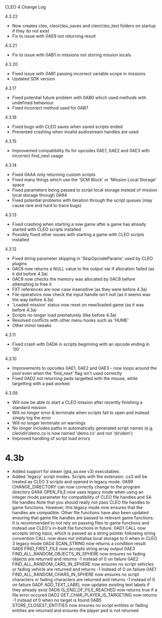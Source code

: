 CLEO 4 Change Log

4.3.22
* Now creates cleo, cleo/cleo_saves and cleo/cleo_text folders on startup if they do not exist
* Fix to issue with 0AE9 not returning result

4.3.21
* Fix to issue with 0AB1 in missions not storing mission locals

4.3.20
* Fixed issue with 0AB1 passing incorrect variable scope in missions
* Updated SDK version

4.3.17
* Fixed potential future problem with 0AB0 which used methods with undefined behaviour
* Fixed incorrect method used for 0AB7

4.3.16
* Fixed bugs with CLEO saves when saved scripts ended
* Prevented crashing when invalid audiostream handles are used

4.3.15
* Improvemed compatibility fix for opcodes 0AE1, 0AE2 and 0AE3 with incorrect find_next usage

4.3.14
* Fixed 0AAA only returning custom scripts
* Fixed many things which use the 'SCM Block' or 'Mission Local Storage' space
* Fixed parameters being passed to script local storage instead of mission local storage through 0A94
* Fixed potential problems with iteration through the script queues (may cause rare and hard to trace bugs)

4.3.13
* Fixed crashing when starting a new game after a game has already started with CLEO scripts installed
* Possibly fixed other issues with starting a game with CLEO scripts installed

4.3.12
* Fixed string parameter skipping in 'SkipOpcodeParams' used by CLEO plugins
* 0AC8 now returns a NULL value to the output var if allocation failed (as it did before 4.3a)
* 0AC9 now checks the memory was allocated by 0AC8 before attempting to free it
* FXT references are now case insensitive (as they were before 4.3a)
* File operations now check the input handle isn't null (as it seems was the way before 4.3a)
* 'Loaded mission' status now reset on new/loaded game (as it was before 4.3a)
* Scripts no longer load prematurely (like before 4.3a)
* Resolved conflicts with other menu hooks such as 'HUME'
* Other minor tweaks

4.3.11
* Fixed crash with 0ADA in scripts beginning with an opcode ending in '00'

4.3.10
* Improvements to opcodes 0AE1, 0AE2 and 0AE3 - now loops around the pool even when the 'find_next' flag isn't used correctly
* Fixed 0AD2 not returning peds targetted with the mouse, while targetting with a pad worked

4.3.09
* Will now be able to start a CLEO mission after recently finishing a standard mission
* Will no longer error & terminate when scripts fail to open and instead simply log the error
* Will no longer terminate on warnings
* No longer includes paths in automatically generated script names (e.g. cleo\dir\demo.cs is now named 'demo.cs' and not 'dir\dem')
* Improved handling of script load errors

4.3b
=========
* Added support for steam (gta_sa.exe v3) executables
* Added 'legacy' script modes. Scripts with the extension .cs3 will be treated as CLEO 3 scripts and opened in legacy mode.
0A99 CHANGE_DIRECTORY can now correctly change to the program directory
0A9A OPEN_FILE now uses legacy mode when using an integer mode parameter for compatibility of CLEO file handles and SA file handles
     Note that you should really not pass CLEO file handles to game functions. However, this legacy mode now ensures that the handles are compatible.
     Other file functions have also been updated ensuring that game file handles are passed to relevant game functions.
     It is recommended to not rely on passing files to game functions and instead use CLEO's in-built file functions in future.
0AD1 CALL now accepts string input, which is passed as a string pointer following string convention
     CALL now does not initialise local storage to 0 when in CLEO 3 legacy mode
0AD4 SCAN_STRING now returns a condition result
0AE6 FIND_FIRST_FILE now accepts string array output
0AE3 FIND_ALL_RANDOM_OBJECTS_IN_SPHERE now ensures no fading objects are returned and returns -1 instead of 0 on failure
0AE2 FIND_ALL_RANDOM_CARS_IN_SPHERE now ensures no script vehicles or fading vehicle are returned and returns -1 instead of 0 on failure
0AE1 FIND_ALL_RANDOM_CHARS_IN_SPHERE now ensures no script characters or fading characters are returned and returns -1 instead of 0 on failure
0ADF ADD_TEXT_LABEL now updates existing text labels if they already exist
0AD6 IS_END_OF_FILE_REACHED now returns true if a file error occured
0AD2 GET_CHAR_PLAYER_IS_TARGETING now returns -1 instead of 0 when no target is found
0AB5 STORE_CLOSEST_ENTITIES now ensures no script entities or fading entities are returned and ensures the player ped is not returned